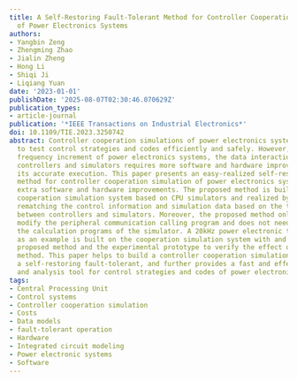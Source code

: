 ```yaml
---
title: A Self-Restoring Fault-Tolerant Method for Controller Cooperation Simulation
  of Power Electronics Systems
authors:
- Yangbin Zeng
- Zhengming Zhao
- Jialin Zheng
- Hong Li
- Shiqi Ji
- Liqiang Yuan
date: '2023-01-01'
publishDate: '2025-08-07T02:30:46.070629Z'
publication_types:
- article-journal
publication: '*IEEE Transactions on Industrial Electronics*'
doi: 10.1109/TIE.2023.3250742
abstract: Controller cooperation simulations of power electronics systems can be used
  to test control strategies and codes efficiently and safely. However, with the switching
  frequency increment of power electronics systems, the data interaction between actual
  controllers and simulators requires more software and hardware improvements to ensure
  its accurate execution. This paper presents an easy-realized self-restoring fault-tolerant
  method for controller cooperation simulation of power electronics systems without
  extra software and hardware improvements. The proposed method is built in a controller
  cooperation simulation system based on CPU simulators and realized by transitorily
  rematching the control information and simulation data based on the time difference
  between controllers and simulators. Moreover, the proposed method only needs to
  modify the peripheral communication calling program and does not need to modify
  the calculation programs of the simulator. A 20kHz power electronic transformer
  as an example is built on the cooperation simulation system with and without the
  proposed method and the experimental prototype to verify the effect of the proposed
  method. This paper helps to build a controller cooperation simulation system with
  a self-restoring fault-tolerant, and further provides a fast and effective design
  and analysis tool for control strategies and codes of power electronics systems.
tags:
- Central Processing Unit
- Control systems
- Controller cooperation simulation
- Costs
- Data models
- fault-tolerant operation
- Hardware
- Integrated circuit modeling
- Power electronic systems
- Software
---
```

